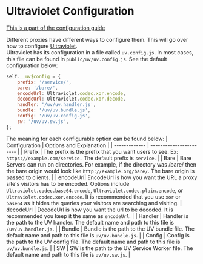 # Ultraviolet Configuration

[This is a part of the configuration guide](/configuration.md)






Different proxies have different ways to configure them. This will go over how to configure [Ultraviolet](https://github.com/titaniumnetwork-dev/Ultraviolet).
<br>
Ultraviolet has its configuration in a file called `uv.config.js`. In most cases, this file can be found in `public/uv/uv.config.js`. See the default configuration below:
```js
self.__uv$config = {
    prefix: '/service/',
    bare: '/bare/',
    encodeUrl: Ultraviolet.codec.xor.encode,
    decodeUrl: Ultraviolet.codec.xor.decode,
    handler: '/uv/uv.handler.js',
    bundle: '/uv/uv.bundle.js',
    config: '/uv/uv.config.js',
    sw: '/uv/uv.sw.js',
};
```
The meaning for each configurable option can be found below:
| Configuration | Options and Explanation |
| ------------- | ----------------------- |
| Prefix | The prefix is the prefix that you want users to see. Ex: `https://example.com/service.` The default prefix is `service`. |
| Bare | Bare Servers can run on directories. For example, if the directory was /bare/ then the bare origin would look like `http://example.org/bare/`. The bare origin is passed to clients. |
| encodeUrl| EncodeUrl is how you want the URL a proxy site's visitors has to be encoded. Options include `Ultraviolet.codec.base64.encode`, `Ultraviolet.codec.plain.encode`, or `Ultraviolet.codec.xor.encode`. It is recommended that you use `xor` or `base64` as it hides the queries your visitors are searching and visiting.
| decodeUrl | DecodeUrl is how you want the url to be decoded. It is recommended you keep it the same as `encodeUrl`. |
| Handler | Handler is the path to the UV handler. The default name and path to this file is `/uv/uv.handler.js`. |
| Bundle | Bundle is the path to the UV bundle file. The default name and path to this file is `uv/uv.bundle.js`. |
| Config | Config is the path to the UV config file. The default name and path to this file is `uv/uv.bundle.js`. |
| SW | SW is the path to the UV Service Worker file. The default name and path to this file is `uv/uv.sw.js`. |
